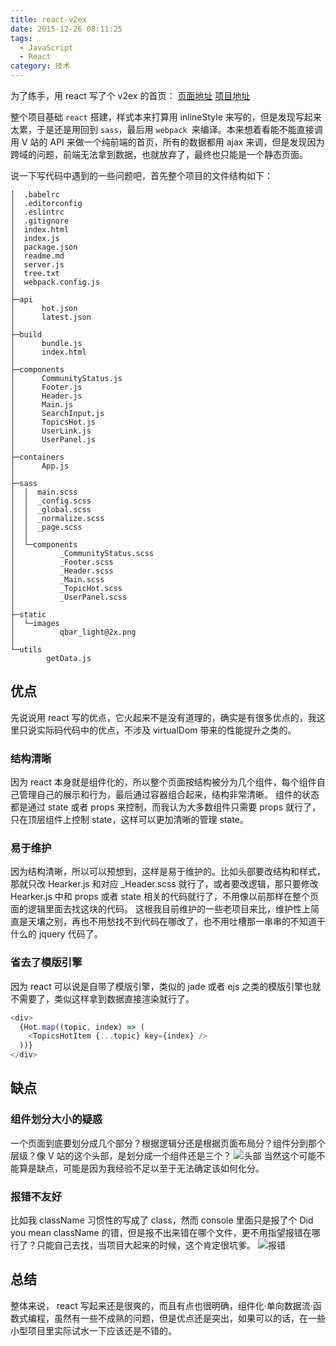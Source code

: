 ```yaml
---
title: react-v2ex
date: 2015-12-26 08:11:25
tags:
  - JavaScript
  - React
category: 技术
---
```


为了练手，用 react 写了个 v2ex 的首页：
[页面地址](http://kisnows.com/react-v2ex/)
[项目地址](https://github.com/kisnows/react-v2ex)

整个项目基础 `react` 搭建，样式本来打算用 inlineStyle 来写的，但是发现写起来太累，于是还是用回到 `sass`，最后用 `webpack `来编译。本来想着看能不能直接调用 V 站的 API 来做一个纯前端的首页，所有的数据都用 ajax 来调，但是发现因为跨域的问题，前端无法拿到数据，也就放弃了，最终也只能是一个静态页面。

说一下写代码中遇到的一些问题吧，首先整个项目的文件结构如下：

```
│  .babelrc
│  .editorconfig
│  .eslintrc
│  .gitignore
│  index.html
│  index.js
│  package.json
│  readme.md
│  server.js
│  tree.txt
│  webpack.config.js
│
├─api
│      hot.json
│      latest.json
│
├─build
│      bundle.js
│      index.html
│
├─components
│      CommunityStatus.js
│      Footer.js
│      Header.js
│      Main.js
│      SearchInput.js
│      TopicsHot.js
│      UserLink.js
│      UserPanel.js
│
├─containers
│      App.js
│
├─sass
│  │  main.scss
│  │  _config.scss
│  │  _global.scss
│  │  _normalize.scss
│  │  _page.scss
│  │
│  └─components
│          _CommunityStatus.scss
│          _Footer.scss
│          _Header.scss
│          _Main.scss
│          _TopicHot.scss
│          _UserPanel.scss
│
├─static
│  └─images
│          qbar_light@2x.png
│
└─utils
        getData.js
```

## 优点

先说说用 react 写的优点，它火起来不是没有道理的，确实是有很多优点的，我这里只说实际码代码中的优点，不涉及 virtualDom 带来的性能提升之类的。

### 结构清晰

因为 react 本身就是组件化的，所以整个页面按结构被分为几个组件，每个组件自己管理自己的展示和行为，最后通过容器组合起来，结构非常清晰。
组件的状态都是通过 state 或者 props 来控制，而我认为大多数组件只需要 props 就行了，只在顶层组件上控制 state，这样可以更加清晰的管理 state。

<!--more-->

### 易于维护

因为结构清晰，所以可以预想到，这样是易于维护的。比如头部要改结构和样式，那就只改 Hearker.js 和对应 \_Header.scss 就行了，或者要改逻辑，那只要修改 Hearker.js 中和 props 或者 state 相关的代码就行了，不用像以前那样在整个页面的逻辑里面去找这块的代码。
这根我目前维护的一些老项目来比，维护性上简直是天壤之别，再也不用愁找不到代码在哪改了，也不用吐槽那一串串的不知道干什么的 jquery 代码了。

### 省去了模版引擎

因为 react 可以说是自带了模版引擎，类似的 jade 或者 ejs 之类的模版引擎也就不需要了，类似这样拿到数据直接渲染就行了。

```javascript
<div>
  {Hot.map((topic, index) => (
    <TopicsHotItem {...topic} key={index} />
  ))}
</div>
```

## 缺点

### 组件划分大小的疑惑

一个页面到底要划分成几个部分？根据逻辑分还是根据页面布局分？组件分到那个层级？像 V 站的这个头部，是划分成一个组件还是三个？
![头部](/imgs/react-v2ex-header.png)
当然这个可能不能算是缺点，可能是因为我经验不足以至于无法确定该如何化分。

### 报错不友好

比如我 className 习惯性的写成了 class，然而 console 里面只是报了个 Did you mean className 的错，但是报不出来错在哪个文件，更不用指望报错在哪行了？只能自己去找，当项目大起来的时候，这个肯定很坑爹。
![报错](/imgs/react-v2ex-error.png)

## 总结

整体来说， react 写起来还是很爽的，而且有点也很明确，组件化·单向数据流·函数式编程，虽然有一些不成熟的问题，但是优点还是突出，如果可以的话，在一些小型项目里实际试水一下应该还是不错的。
